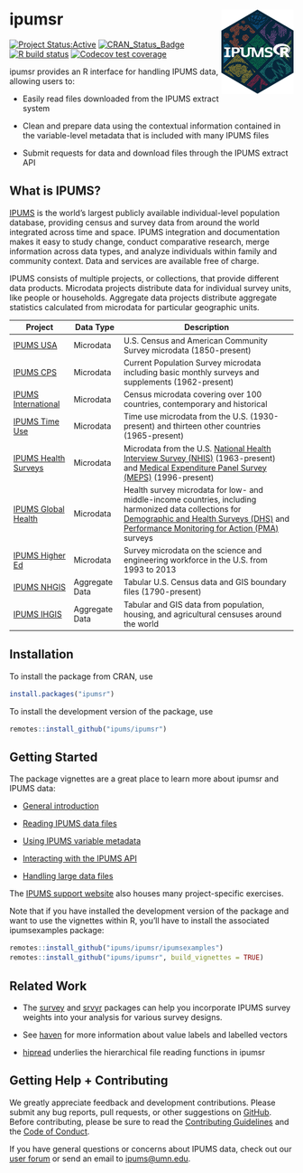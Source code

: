 
<!-- README.md is generated from README.Rmd. Please edit that file -->

# ipumsr <img src="man/figures/logo.png" align="right" height="149" width="128.5"/>

<!-- badges: start -->

[![Project
Status:Active](https://www.repostatus.org/badges/latest/active.svg)](https://www.repostatus.org/#active)
[![CRAN_Status_Badge](https://www.r-pkg.org/badges/version/ipumsr)](https://CRAN.R-project.org/package=ipumsr)
[![R build
status](https://github.com/ipums/ipumsr/workflows/R-CMD-check/badge.svg)](https://github.com/ipums/ipumsr/actions)
[![Codecov test
coverage](https://codecov.io/gh/ipums/ipumsr/branch/master/graph/badge.svg)](https://app.codecov.io/gh/ipums/ipumsr?branch=master)

<!-- badges: end -->

ipumsr provides an R interface for handling IPUMS data, allowing users
to:

- Easily read files downloaded from the IPUMS extract system

- Clean and prepare data using the contextual information contained in
  the variable-level metadata that is included with many IPUMS files

- Submit requests for data and download files through the IPUMS extract
  API

## What is IPUMS?

[IPUMS](https://www.ipums.org/mission-purpose) is the world’s largest
publicly available individual-level population database, providing
census and survey data from around the world integrated across time and
space. IPUMS integration and documentation makes it easy to study
change, conduct comparative research, merge information across data
types, and analyze individuals within family and community context. Data
and services are available free of charge.

IPUMS consists of multiple projects, or collections, that provide
different data products. Microdata projects distribute data for
individual survey units, like people or households. Aggregate data
projects distribute aggregate statistics calculated from microdata for
particular geographic units.

| Project                                                               | Data Type      | Description                                                                                                                                                                                                                                             |
|-----------------------------------------------------------------------|----------------|---------------------------------------------------------------------------------------------------------------------------------------------------------------------------------------------------------------------------------------------------------|
| [IPUMS USA](https://usa.ipums.org/usa/)                               | Microdata      | U.S. Census and American Community Survey microdata (1850-present)                                                                                                                                                                                      |
| [IPUMS CPS](https://cps.ipums.org/cps/)                               | Microdata      | Current Population Survey microdata including basic monthly surveys and supplements (1962-present)                                                                                                                                                      |
| [IPUMS International](https://international.ipums.org/international/) | Microdata      | Census microdata covering over 100 countries, contemporary and historical                                                                                                                                                                               |
| [IPUMS Time Use](https://timeuse.ipums.org/)                          | Microdata      | Time use microdata from the U.S. (1930-present) and thirteen other countries (1965-present)                                                                                                                                                             |
| [IPUMS Health Surveys](https://healthsurveys.ipums.org/)              | Microdata      | Microdata from the U.S. [National Health Interview Survey (NHIS)](https://nhis.ipums.org/nhis/) (1963-present) and [Medical Expenditure Panel Survey (MEPS)](https://meps.ipums.org/meps/) (1996-present)                                               |
| [IPUMS Global Health](https://globalhealth.ipums.org/)                | Microdata      | Health survey microdata for low- and middle-income countries, including harmonized data collections for [Demographic and Health Surveys (DHS)](https://www.idhsdata.org/) and [Performance Monitoring for Action (PMA)](https://pma.ipums.org/) surveys |
| [IPUMS Higher Ed](https://highered.ipums.org/highered/)               | Microdata      | Survey microdata on the science and engineering workforce in the U.S. from 1993 to 2013                                                                                                                                                                 |
| [IPUMS NHGIS](https://www.nhgis.org/)                                 | Aggregate Data | Tabular U.S. Census data and GIS boundary files (1790-present)                                                                                                                                                                                          |
| [IPUMS IHGIS](https://ihgis.ipums.org/)                               | Aggregate Data | Tabular and GIS data from population, housing, and agricultural censuses around the world                                                                                                                                                               |

## Installation

To install the package from CRAN, use

``` r
install.packages("ipumsr")
```

To install the development version of the package, use

``` r
remotes::install_github("ipums/ipumsr")
```

## Getting Started

The package vignettes are a great place to learn more about ipumsr and
IPUMS data:

- [General
  introduction](https://tech.popdata.org/ipumsr/articles/ipums.html)

- [Reading IPUMS data
  files](https://tech.popdata.org/ipumsr/articles/ipums-read.html)

- [Using IPUMS variable
  metadata](https://tech.popdata.org/ipumsr/articles/value-labels.html)

- [Interacting with the IPUMS
  API](https://tech.popdata.org/ipumsr/articles/ipums-api.html)

- [Handling large data
  files](https://tech.popdata.org/ipumsr/articles/ipums-bigdata.html)

The [IPUMS support website](https://www.ipums.org/support/exercises)
also houses many project-specific exercises.

Note that if you have installed the development version of the package
and want to use the vignettes within R, you’ll have to install the
associated ipumsexamples package:

``` r
remotes::install_github("ipums/ipumsr/ipumsexamples")
remotes::install_github("ipums/ipumsr", build_vignettes = TRUE)
```

## Related Work

- The [survey](http://r-survey.r-forge.r-project.org/survey/) and
  [srvyr](https://github.com/gergness/srvyr/) packages can help you
  incorporate IPUMS survey weights into your analysis for various survey
  designs.

- See [haven](https://haven.tidyverse.org/index.html) for more
  information about value labels and labelled vectors

- [hipread](https://github.com/ipums/hipread) underlies the hierarchical
  file reading functions in ipumsr

## Getting Help + Contributing

We greatly appreciate feedback and development contributions. Please
submit any bug reports, pull requests, or other suggestions on
[GitHub](https://github.com/ipums/ipumsr/issues). Before contributing,
please be sure to read the [Contributing
Guidelines](https://github.com/ipums/ipumsr/blob/master/CONTRIBUTING.md)
and the [Code of
Conduct](https://github.com/ipums/ipumsr/blob/master/CONDUCT.md).

If you have general questions or concerns about IPUMS data, check out
our [user forum](https://forum.ipums.org) or send an email to
<ipums@umn.edu>.
